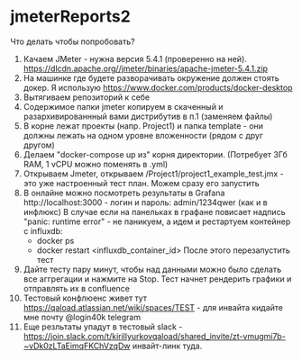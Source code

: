 # jmeterReports2
Что делать чтобы попробовать? 
1. Качаем JMeter - нужна версия 5.4.1 (проверенно на ней). https://dlcdn.apache.org//jmeter/binaries/apache-jmeter-5.4.1.zip
2. На машинке где будете разворачивать окружение должен стоять докер. Я использую https://www.docker.com/products/docker-desktop
3. Вытягиваем репозиторий к себе
4. Содержимое папки jmeter копируем в скаченный и разархивированнный вами дистрибутив в п.1 (заменяем файлы)
5. В корне лежат проекты (напр. Project1) и папка template - они должны лежать на одном уровне вложенности (рядом с друг другом)
6. Делаем "docker-compose up из" корня директории. (Потребует 3Гб RAM, 1 vCPU можно поменять в .yml)
7. Открываем Jmeter, открываем /Project1/project1_example_test.jmx - это уже настроенный тест план. Можем сразу его запустить
8. В онлайне можно посмотреть результаты в Grafana http://localhost:3000 - логин и пароль: admin/1234qwer (как и в инфлюкс)
   В случае если на панельках в графане повисает надпись "panic: runtime error" - не паникуем, а идем и рестартуем контейнер с influxdb:
      - docker ps
      - docker restart <influxdb_container_id>
   После этого перезапустить тест
10. Дайте тесту пару минут, чтобы над данными можно было сделать все аггрегации и нажмите на Stop. Тест начнет рендерить графики и отправлять их в confluence
11. Тестовый конфлюенс живет тут https://qaload.atlassian.net/wiki/spaces/TEST - для инвайта кидайте мне почту @login40k telegram
12. Еще резльтаты упадут в тестовый slack - https://join.slack.com/t/kirillyurkovqaload/shared_invite/zt-vmugmi7b-~vDk0zLTaEimqFKChVzqDw инвайт-линк туда.

